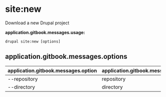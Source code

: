 # site:new
Download a new Drupal project

**application.gitbook.messages.usage:**
```
drupal site:new [options]
```

## application.gitbook.messages.options
application.gitbook.messages.option | application.gitbook.messages.details
-------|-------------
--repository | repository
--directory | directory
